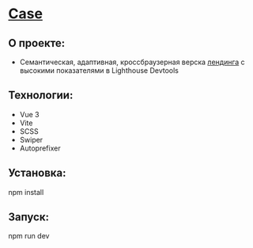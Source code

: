 # [Case](https://case-suorgx.vercel.app/)

## О проекте:

- Семантическая, адаптивная, кроссбраузерная верска [лендинга](https://www.figma.com/file/FrQR2HDAWX4bMo0NbHlhQ3/Test_case?node-id=1%3A2&mode=dev) с высокими показателями в Lighthouse Devtools

## Технологии:

- Vue 3
- Vite
- SCSS
- Swiper
- Autoprefixer

## Установка:

npm install

## Запуск:

npm run dev